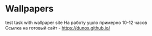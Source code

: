 # Wallpapers
test task with wallpaper site
На работy ушло примерно 10-12 часов
Ссылка на готовый сайт - https://dunox.github.io/
